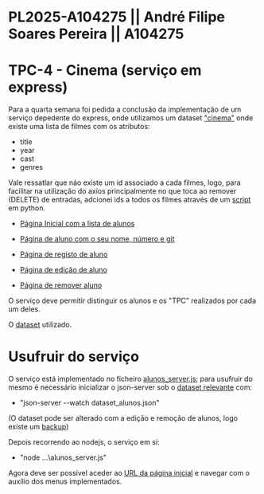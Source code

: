 # PL2025-A104275 ||  André Filipe Soares Pereira || A104275
# TPC-4 -  Cinema (serviço em express)


Para a quarta semana foi pedida a conclusão da implementação de um serviço depedente do express, onde utilizamos um dataset ["cinema"](https://github.com/AndrePereira123/EngWeb2025-A104275/blob/main/TPC4/dataset_inicial.json) onde existe uma lista de filmes com os atributos:
 - title 
 - year
 - cast
 - genres

Vale ressatlar que náo existe um id associado a cada filmes, logo, para facilitar na utilização do axios principalmente no que toca ao remover (DELETE) de entradas, adcionei ids a todos os filmes através de um [script](https://github.com/AndrePereira123/EngWeb2025-A104275/blob/main/TPC4/add_id_json.py) em python.

- [Página Inicial com a lista de alunos](https://andrepereira123.github.io/EngWeb2025-A104275/paginas_tpc3/pagina_inicial.html)

- [Página de aluno com o seu nome, número e git](https://andrepereira123.github.io/EngWeb2025-A104275/paginas_tpc3/pagina_aluno.html)

- [Página de registo de aluno](https://andrepereira123.github.io/EngWeb2025-A104275/paginas_tpc3/pagina_registo.html)

- [Página de edição de aluno](https://andrepereira123.github.io/EngWeb2025-A104275/paginas_tpc3/pagina_edicao.html)

- [Página de remover aluno](https://andrepereira123.github.io/EngWeb2025-A104275/paginas_tpc3/pagina_remocao.html)

O serviço deve permitir distinguir os alunos e os "TPC" realizados por cada um deles.

O [dataset](https://github.com/AndrePereira123/EngWeb2025-A104275/blob/main/TPC2/dataset.json) utilizado.


# Usufruir do serviço

O serviço está implementado no ficheiro [alunos_server.js](https://github.com/AndrePereira123/EngWeb2025-A104275/blob/main/TPC3/alunos_server.js); para usufruir do mesmo é necessário inicializar o json-server sob o [dataset relevante](https://github.com/AndrePereira123/EngWeb2025-A104275/blob/main/TPC3/dataset_alunos.json) com: 
 - "json-server --watch dataset_alunos.json" 

(O dataset pode ser alterado com a edição e remoção de alunos, logo existe um [backup](https://github.com/AndrePereira123/EngWeb2025-A104275/blob/main/TPC3/dataset_preservado)) 


Depois recorrendo ao nodejs, o serviço em si:
 - "node ...\alunos_server.js" 

Agora deve ser possível aceder ao [URL da página inicial](http://localhost:7777/) e navegar com o auxílio dos menus implementados.


